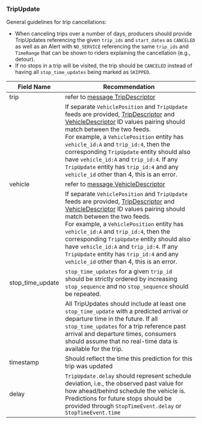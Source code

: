 ### TripUpdate

General guidelines for trip cancellations:
* When canceling trips over a number of days, producers should provide TripUpdates referencing the given `trip_ids` and `start_dates` as `CANCELED` as well as an Alert with `NO_SERVICE` referencing the same `trip_ids` and `TimeRange` that can be shown to riders explaining the cancellation (e.g., detour).
* If no stops in a trip will be visited, the trip should be `CANCELED` instead of having all `stop_time_updates` being marked as `SKIPPED`.  

| Field Name | Recommendation |
| --- | --- |
| trip | refer to [message TripDescriptor](#TripDescriptor) |
|  | If separate `VehiclePosition` and `TripUpdate` feeds are provided, [TripDescriptor](#TripDescriptor) and [VehicleDescriptor](#VehicleDescriptor) ID values pairing should match between the two feeds.<br>For example, a `VehiclePosition` entity has `vehicle_id:A` and `trip_id:4`, then the corresponding `TripUpdate` entity should also have `vehicle_id:A` and `trip_id:4`. If any `TripUpdate` entity has `trip_id:4` and any `vehicle_id` other than 4, this is an error. |
| vehicle | refer to [message VehicleDescriptor](#VehicleDescriptor) |
|  | If separate `VehiclePosition` and `TripUpdate` feeds are provided, [TripDescriptor](#TripDescriptor) and [VehicleDescriptor](#VehicleDescriptor) ID values pairing should match between the two feeds.<br/>For example, a `VehiclePosition` entity has `vehicle_id:A` and `trip_id:4`, then the corresponding `TripUpdate` entity should also have `vehicle_id:A` and `trip_id:4`. If any `TripUpdate` entity has `trip_id:4` and any `vehicle_id` other than 4, this is an error. |
| stop_time_update | `stop_time_updates` for a given `trip_id` should be strictly ordered by increasing `stop_sequence` and no `stop_sequence` should be repeated. |
|  | All TripUpdates should include at least one `stop_time_update` with a predicted arrival or departure time in the future. If all `stop_time_updates` for a trip reference past arrival and departure times, consumers should assume that no real-time data is available for the trip. |
| timestamp | Should reflect the time this prediction for this trip was updated |
| delay | `TripUpdate.delay` should represent schedule deviation, i.e., the observed past value for how ahead/behind schedule the vehicle is. Predictions for future stops should be provided through `StopTimeEvent.delay` or `StopTimeEvent.time` |

